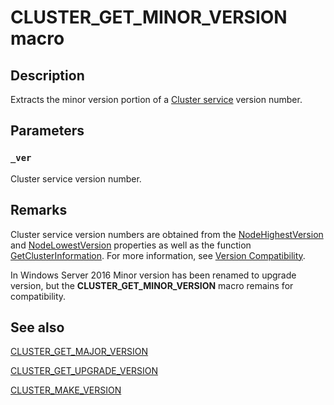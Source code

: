 # CLUSTER_GET_MINOR_VERSION macro

## Description

Extracts the minor version portion of a [Cluster service](https://learn.microsoft.com/previous-versions/windows/desktop/mscs/cluster-service) version number.

## Parameters

### `_ver`

Cluster service version number.

## Remarks

Cluster service version numbers are obtained from the [NodeHighestVersion](https://learn.microsoft.com/previous-versions/windows/desktop/mscs/nodes-nodehighestversion) and [NodeLowestVersion](https://learn.microsoft.com/previous-versions/windows/desktop/mscs/nodes-nodelowestversion) properties as well as the function [GetClusterInformation](https://learn.microsoft.com/windows/desktop/api/clusapi/nf-clusapi-getclusterinformation). For more information, see [Version Compatibility](https://learn.microsoft.com/previous-versions/windows/desktop/mscs/version-compatibility).

In Windows Server 2016 Minor version has been renamed to upgrade version, but the **CLUSTER_GET_MINOR_VERSION** macro remains for compatibility.

## See also

[CLUSTER_GET_MAJOR_VERSION](https://learn.microsoft.com/previous-versions/windows/desktop/api/clusapi/nf-clusapi-cluster_get_major_version)

[CLUSTER_GET_UPGRADE_VERSION](https://learn.microsoft.com/previous-versions/windows/desktop/api/clusapi/nf-clusapi-cluster_get_upgrade_version)

[CLUSTER_MAKE_VERSION](https://learn.microsoft.com/previous-versions/windows/desktop/api/clusapi/nf-clusapi-cluster_make_version)
